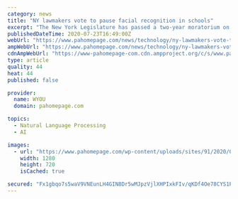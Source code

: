 ```yaml
---
category: news
title: "NY lawmakers vote to pause facial recognition in schools"
excerpt: "The New York Legislature has passed a two-year moratorium on the use of facial recognition in schools. The ban approved by the House and Senate on Wednesday follows an upstate district’s"
publishedDateTime: 2020-07-23T16:49:00Z
webUrl: "https://www.pahomepage.com/news/technology/ny-lawmakers-vote-to-pause-facial-recognition-in-schools/"
ampWebUrl: "https://www.pahomepage.com/news/technology/ny-lawmakers-vote-to-pause-facial-recognition-in-schools/amp/"
cdnAmpWebUrl: "https://www-pahomepage-com.cdn.ampproject.org/c/s/www.pahomepage.com/news/technology/ny-lawmakers-vote-to-pause-facial-recognition-in-schools/amp/"
type: article
quality: 44
heat: 44
published: false

provider:
  name: WYOU
  domain: pahomepage.com

topics:
  - Natural Language Processing
  - AI

images:
  - url: "https://www.pahomepage.com/wp-content/uploads/sites/91/2020/07/6387a8a16ca74ac790c65fa5c68be212.jpg?w=1280&h=720&crop=1"
    width: 1280
    height: 720
    isCached: true

secured: "Fx1gbqo7s5waV9VNEunLH4GIN8Dr5wMJpzVjlXHPIxkFIv/qKDf4Oe78CYS1Pc5NhpP9pEf2N/+R9MGI/zZkcIYka3dHlhd0Ce3Iq38tscPKpioUidXVO50SeHMjrRkGqZ0mih13z0ZndKKZ9288KAo1FzuRvq/Oxk6OAM5e75WDExWqVRTIStzsbGYdXo2SlUq9Fa756/MHFfVznUZIGrKfmsXXT4QO+HdFOmz4MfFBkb08V0WtboNJqJ6svnHjoCP0hGsElZphg6eDdyltRpl3q5IgymaAuCUEK233hG/7jYPEZG+ordhCBZfgNNEYbrENFRQyBmmWEQH+W/AUMw==;EHwdCjI0Ix8nN5be+QFrBg=="
---
```


